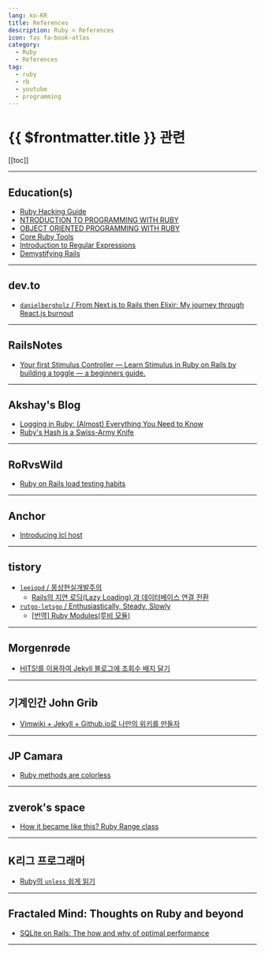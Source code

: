 ```yaml
---
lang: ko-KR
title: References
description: Ruby > References
icon: fas fa-book-atlas
category:
  - Ruby
  - References
tag: 
  - ruby
  - rb
  - youtube
  - programming
---
```


# {{ $frontmatter.title }} 관련

[[toc]]

---

## Education(s)

- [Ruby Hacking Guide](https://ruby-hacking-guide.github.io)
- [NTRODUCTION TO PROGRAMMING WITH RUBY](https://launchschool.com/books/ruby/read/introduction#briefhistory)
- [OBJECT ORIENTED PROGRAMMING WITH RUBY](https://launchschool.com/books/oo_ruby/read/introduction)
- [Core Ruby Tools](https://launchschool.com/books/core_ruby_tools/read/introduction)
- [Introduction to Regular Expressions](https://launchschool.com/books/regex/read/introduction)
- [Demystifying Rails](https://launchschool.com/books/demystifying_rails/read/introduction)

---

## <FontIcon icon="fa-brands fa-dev"/>dev.to

- [`danielbergholz` / From Next.js to Rails then Elixir: My journey through React.js burnout](https://dev.to/danielbergholz/from-nextjs-to-rails-then-elixir-my-journey-through-reactjs-burnout-h8d)

---

## RailsNotes

- [Your first Stimulus Controller — Learn Stimulus in Ruby on Rails by building a toggle — a beginners guide.](https://railsnotes.xyz/blog/your-first-stimulus-controller-learn-stimulus-ruby-on-rails-by-building-a-toggle-beginners-guide)

---

## Akshay's Blog

- [Logging in Ruby: (Almost) Everything You Need to Know](https://www.akshaykhot.com/logging-in-ruby)
- [Ruby's Hash is a Swiss-Army Knife](https://www.akshaykhot.com/ruby-hash-is-a-swiss-army-knife)

---

## RoRvsWild

- [Ruby on Rails load testing habits](https://www.rorvswild.com/blog/2024/ruby-on-rails-load-testing-habits)

---

## Anchor

- [Introducing lcl host](https://anchor.dev/blog/introducing-lcl-host)

---

## tistory

- [`leeiopd` / 몽상현실개발주의](https://leeiopd.tistory.com/m/)
  - [Rails의 지연 로딩(Lazy Loading) 과 데이터베이스 연결 전환](https://leeiopd.tistory.com/m/entry/Rails%EC%9D%98-%EC%A7%80%EC%97%B0-%EB%A1%9C%EB%94%A9%EA%B3%BC-%EB%8D%B0%EC%9D%B4%ED%84%B0%EB%B2%A0%EC%9D%B4%EC%8A%A4-%EC%97%B0%EA%B2%B0-%EC%A0%84%ED%99%98)
  <!-- END: leeiopd -->
- [`rutgo-letsgo` / Enthusiastically, Steady, Slowly ](https://rutgo-letsgo.tistory.com/m/)
  - [\[번역\] Ruby Modules(루비 모듈)](https://rutgo-letsgo.tistory.com/m/entry/%EB%B2%88%EC%97%AD-Ruby-Modules%EB%A3%A8%EB%B9%84-%EB%AA%A8%EB%93%88)
  <!-- END: rutgo-letsgo -->
<!-- END: tistory -->

---

## Morgenrøde

- [HITS!를 이용하여 Jekyll 블로그에 조회수 배지 달기](https://ryanking13.github.io/2020/03/09/jekyll-views-count-badge.html)

---

## 기계인간 John Grib

- [Vimwiki + Jekyll + Github.io로 나만의 위키를 만들자](https://johngrib.github.io/wiki/my-wiki/)

---

## JP Camara

- [Ruby methods are colorless](https://jpcamara.com/2024/07/15/ruby-methods-are.html)

---

## zverok's space

- [How it became like this? Ruby Range class](https://zverok.space/blog/2024-07-26-range-evolution.html)

---

## K리그 프로그래머

- [Ruby의 `unless` 쉽게 읽기](https://jeho.page/essay/2024/08/28/ruby-unless.html)

---

## Fractaled Mind: Thoughts on Ruby and beyond

- [SQLite on Rails: The how and why of optimal performance](https://fractaledmind.github.io/2024/04/15/sqlite-on-rails-the-how-and-why-of-optimal-performance/)

---

<TagLinks />